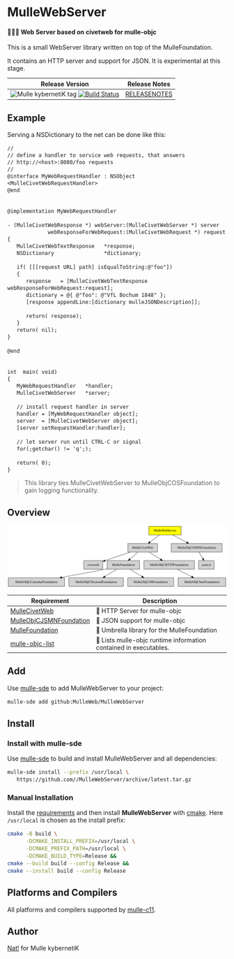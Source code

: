 # MulleWebServer

#### 🤽🏻‍♂️ Web Server based on civetweb for mulle-objc


This is a small WebServer library written on top of the MulleFoundation.

It contains an HTTP server and support for JSON. It is experimental at this stage.



| Release Version                                       | Release Notes
|-------------------------------------------------------|--------------
| ![Mulle kybernetiK tag](https://img.shields.io/github/tag//MulleWebServer.svg?branch=release) [![Build Status](https://github.com//MulleWebServer/workflows/CI/badge.svg?branch=release)](//github.com//MulleWebServer/actions)| [RELEASENOTES](RELEASENOTES.md) |





## Example

Serving a NSDictionary to the net can be done like this:


``` objc
//
// define a handler to service web requests, that answers
// http://<host>:8080/foo requests
//
@interface MyWebRequestHandler : NSObject <MulleCivetWebRequestHandler>
@end


@implementation MyWebRequestHandler

- (MulleCivetWebResponse *) webServer:(MulleCivetWebServer *) server
             webResponseForWebRequest:(MulleCivetWebRequest *) request
{
   MulleCivetWebTextResponse   *response;
   NSDictionary                *dictionary;

   if( [[[request URL] path] isEqualToString:@"foo"])
   {
      response   = [MulleCivetWebTextResponse webResponseForWebRequest:request];
      dictionary = @{ @"foo": @"VfL Bochum 1848" };
      [response appendLine:[dictionary mulleJSONDescription]];

      return( response);
   }
   return( nil);
}

@end


int  main( void)
{
   MyWebRequestHandler   *handler;
   MulleCivetWebServer   *server;

   // install request handler in server
   handler = [MyWebRequestHandler object];
   server  = [MulleCivetWebServer object];
   [server setRequestHandler:handler];

   // let server run until CTRL-C or signal
   for(;getchar() != 'q';);

   return( 0);
}
```

> This library ties MulleCivetWebServer to MulleObjCOSFoundation
> to gain logging functionality.





## Overview
![Overview](overview.dot.svg)

| Requirement                                  | Description
|----------------------------------------------|-----------------------
| [MulleCivetWeb](https://github.com/MulleWeb/MulleCivetWeb)             | 🦊 HTTP Server for mulle-objc
| [MulleObjCJSMNFoundation](https://github.com/MulleWeb/MulleObjCJSMNFoundation)             | 🌼 JSON support for mulle-objc
| [MulleFoundation](https://github.com/MulleFoundation/MulleFoundation)             | 💍 Umbrella library for the MulleFoundation
| [mulle-objc-list](https://github.com/mulle-objc/mulle-objc-list)             | 📒 Lists mulle-objc runtime information contained in executables.


## Add

Use [mulle-sde](//github.com/mulle-sde) to add MulleWebServer to your project:

``` sh
mulle-sde add github:MulleWeb/MulleWebServer
```

## Install

### Install with mulle-sde

Use [mulle-sde](//github.com/mulle-sde) to build and install MulleWebServer and all dependencies:

``` sh
mulle-sde install --prefix /usr/local \
   https://github.com//MulleWebServer/archive/latest.tar.gz
```

### Manual Installation

Install the [requirements](#Overview) and then install
**MulleWebServer**
with [cmake](https://cmake.org). Here `/usr/local` is chosen as the install
prefix:

``` sh
cmake -B build \
      -DCMAKE_INSTALL_PREFIX=/usr/local \
      -DCMAKE_PREFIX_PATH=/usr/local \
      -DCMAKE_BUILD_TYPE=Release &&
cmake --build build --config Release &&
cmake --install build --config Release
```

## Platforms and Compilers

All platforms and compilers supported by
[mulle-c11](//github.com/mulle-c/mulle-c11).


## Author

[Nat!](https://mulle-kybernetik.com/weblog) for Mulle kybernetiK


